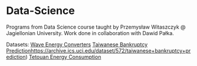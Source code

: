 # Data-Science
Programs from Data Science course taught by Przemysław Witaszczyk @ Jagiellonian University.
Work done in collaboration with Dawid Pałka.


Datasets:
[Wave Energy Converters]([https://link-url-here.org](https://archive.ics.uci.edu/dataset/494/wave+energy+converters)https://archive.ics.uci.edu/dataset/494/wave+energy+converters)
[Taiwanese Bankruptcy Prediction](https://archive.ics.uci.edu/dataset/572/taiwanese+bankruptcy+prediction)https://archive.ics.uci.edu/dataset/572/taiwanese+bankruptcy+prediction)
[Tetouan Energy Consumption](https://archive.ics.uci.edu/dataset/849/power+consumption+of+tetouan+city)
 



